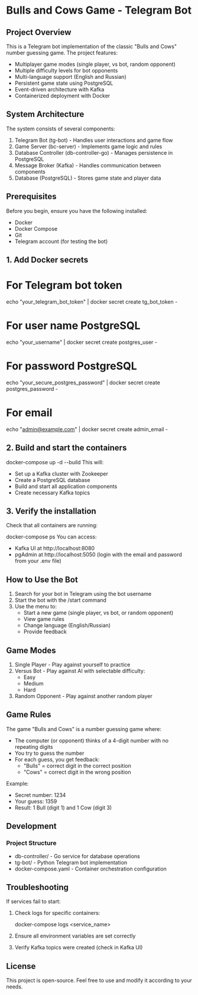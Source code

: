 # Bulls and Cows Game - Telegram Bot

## Project Overview

This is a Telegram bot implementation of the classic "Bulls and Cows" number guessing game. The project features:

- Multiplayer game modes (single player, vs bot, random opponent)
- Multiple difficulty levels for bot opponents
- Multi-language support (English and Russian)
- Persistent game state using PostgreSQL
- Event-driven architecture with Kafka
- Containerized deployment with Docker

## System Architecture

The system consists of several components:

1. Telegram Bot (tg-bot) - Handles user interactions and game flow
2. Game Server (bc-server) - Implements game logic and rules
3. Database Controller (db-controller-go) - Manages persistence in PostgreSQL
4. Message Broker (Kafka) - Handles communication between components
5. Database (PostgreSQL) - Stores game state and player data

## Prerequisites

Before you begin, ensure you have the following installed:

- Docker
- Docker Compose
- Git
- Telegram account (for testing the bot)

## 1. Add Docker secrets 

# For Telegram bot token
echo "your_telegram_bot_token" | docker secret create tg_bot_token -

# For user name PostgreSQL
echo "your_username" | docker secret create postgres_user -

# For password PostgreSQL
echo "your_secure_postgres_password" | docker secret create postgres_password -

# For email
echo "admin@example.com" | docker secret create admin_email -

## 2. Build and start the containers

docker-compose up -d --build
This will:
- Set up a Kafka cluster with Zookeeper
- Create a PostgreSQL database
- Build and start all application components
- Create necessary Kafka topics

## 3. Verify the installation

Check that all containers are running:

docker-compose ps
You can access:
- Kafka UI at http://localhost:8080
- pgAdmin at http://localhost:5050 (login with the email and password from your .env file)

## How to Use the Bot

1. Search for your bot in Telegram using the bot username
2. Start the bot with the /start command
3. Use the menu to:
   - Start a new game (single player, vs bot, or random opponent)
   - View game rules
   - Change language (English/Russian)
   - Provide feedback

## Game Modes

1. Single Player - Play against yourself to practice
2. Versus Bot - Play against AI with selectable difficulty:
   - Easy
   - Medium
   - Hard
3. Random Opponent - Play against another random player

## Game Rules

The game "Bulls and Cows" is a number guessing game where:
- The computer (or opponent) thinks of a 4-digit number with no repeating digits
- You try to guess the number
- For each guess, you get feedback:
  - "Bulls" = correct digit in the correct position
  - "Cows" = correct digit in the wrong position

Example:
- Secret number: 1234
- Your guess: 1359
- Result: 1 Bull (digit 1) and 1 Cow (digit 3)

## Development

### Project Structure

- db-controller/ - Go service for database operations
- tg-bot/ - Python Telegram bot implementation
- docker-compose.yaml - Container orchestration configuration

## Troubleshooting
If services fail to start:
1. Check logs for specific containers:
  
   docker-compose logs <service_name>
   
2. Ensure all environment variables are set correctly
3. Verify Kafka topics were created (check in Kafka UI)

## License

This project is open-source. Feel free to use and modify it according to your needs.